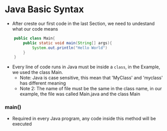 # Java Basic Syntax

- After creste our first code in the last Section, we need to undestand what our code means

```java
    public class Main{
        public static void main(String[] args){
            System.out.println("Hello World")
        }
    }
```

- Every line of code runs in Java must be inside a `class`, in the Example, we used the class Main.
    + Note: Java is case sensitive, this mean that 'MyClass' and 'myclass' has different meaning
    + Note 2: The name of file must be the same in the class name, in our example, the file was called Main.java and the class Main

### main()

- Required in every Java program, any code inside this method will be executed 
